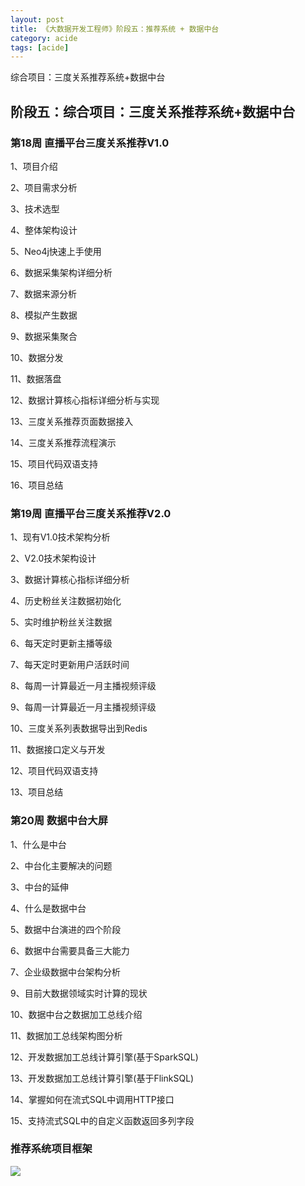 ```yaml
---
layout: post
title: 《大数据开发工程师》阶段五：推荐系统 + 数据中台 
category: acide
tags: [acide]
---
```


综合项目：三度关系推荐系统+数据中台 

## 阶段五：综合项目：三度关系推荐系统+数据中台  
### 第18周   直播平台三度关系推荐V1.0   
1、项目介绍  

2、项目需求分析  

3、技术选型  

4、整体架构设计  

5、Neo4j快速上手使用  

6、数据采集架构详细分析  

7、数据来源分析  

8、模拟产生数据  

9、数据采集聚合  

10、数据分发  

11、数据落盘  

12、数据计算核心指标详细分析与实现  

13、三度关系推荐页面数据接入  

14、三度关系推荐流程演示  

15、项目代码双语支持  

16、项目总结  

  

### 第19周   直播平台三度关系推荐V2.0   
1、现有V1.0技术架构分析  

2、V2.0技术架构设计  

3、数据计算核心指标详细分析  

4、历史粉丝关注数据初始化  

5、实时维护粉丝关注数据  

6、每天定时更新主播等级  

7、每天定时更新用户活跃时间  

8、每周一计算最近一月主播视频评级  

9、每周一计算最近一月主播视频评级  

10、三度关系列表数据导出到Redis  

11、数据接口定义与开发  

12、项目代码双语支持  

13、项目总结  

  

### 第20周   数据中台大屏   
1、什么是中台  

2、中台化主要解决的问题  

3、中台的延伸  

4、什么是数据中台  

5、数据中台演进的四个阶段  

6、数据中台需要具备三大能力  

7、企业级数据中台架构分析  

9、目前大数据领域实时计算的现状  

10、数据中台之数据加工总线介绍  

11、数据加工总线架构图分析  

12、开发数据加工总线计算引擎(基于SparkSQL)  

13、开发数据加工总线计算引擎(基于FlinkSQL)  

14、掌握如何在流式SQL中调用HTTP接口  

15、支持流式SQL中的自定义函数返回多列字段  

  
  

### 推荐系统项目框架
![](https://wdsheng0i.github.io/assets/images/2021/big-data/tjxt.png)  


